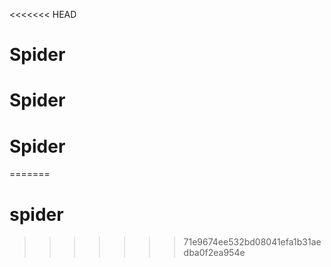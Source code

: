 <<<<<<< HEAD
# Spider
# Spider
# Spider
=======
# spider
>>>>>>> 71e9674ee532bd08041efa1b31aedba0f2ea954e
